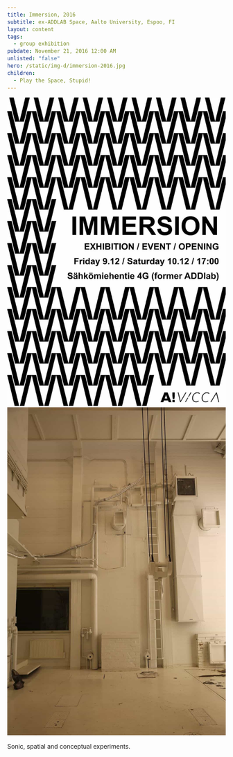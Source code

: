 ```yaml
---
title: Immersion, 2016
subtitle: ex-ADDLAB Space, Aalto University, Espoo, FI
layout: content
tags:
  - group exhibition
pubdate: November 21, 2016 12:00 AM
unlisted: "false"
hero: /static/img-d/immersion-2016.jpg
children:
  - Play the Space, Stupid!
---
```

![](/static/img-d/immersion-2016.jpg)
![](/static/img-d/site-view-immersion-2016.jpg)

Sonic, spatial and conceptual experiments. 
